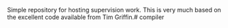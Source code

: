 Simple repository for hosting supervision work. This is very much based on the excellent code available from Tim Griffin.# compiler
